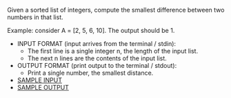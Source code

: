 Given a sorted list of integers, compute the smallest difference between two numbers in that list.

Example: consider A = [2, 5, 6, 10].
The output should be 1.

<ul>
<li>INPUT FORMAT (input arrives from the terminal / stdin):<br>
  <ul>
    <li> The first line is a single integer n, the length of the input list.
    <li> The next n lines are the contents of the input list.
  </ul>
<li>OUTPUT FORMAT (print output to the terminal / stdout):<br>
 <ul>
    <li> Print a single number, the smallest distance.
 </ul>
<li><a href='input.txt'>SAMPLE INPUT</a>
<li><a href='output.txt'>SAMPLE OUTPUT</a>
</ul>
